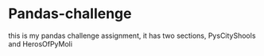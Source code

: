 # Pandas-challenge
this is my pandas challenge assignment, it has two sections, PysCityShools and HerosOfPyMoli
